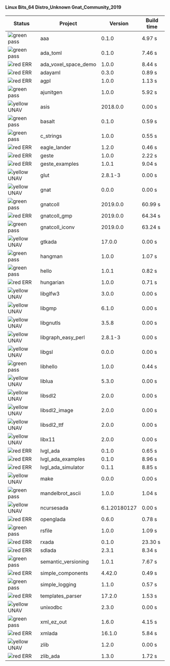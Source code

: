 #### Linux Bits_64 Distro_Unknown Gnat_Community_2019

| Status | Project | Version | Build time |
| --- | --- | --- | --- |
|![green](https://placehold.it/8/00aa00/000000?text=+) pass | aaa | 0.1.0 |  4.97 s |
|![green](https://placehold.it/8/00aa00/000000?text=+) pass | ada_toml | 0.1.0 |  7.46 s |
|![red](https://placehold.it/8/ff0000/000000?text=+) ERR  | ada_voxel_space_demo | 1.0.0 |  8.44 s |
|![red](https://placehold.it/8/ff0000/000000?text=+) ERR  | adayaml | 0.3.0 |  0.89 s |
|![red](https://placehold.it/8/ff0000/000000?text=+) ERR  | agpl | 1.0.0 |  1.13 s |
|![green](https://placehold.it/8/00aa00/000000?text=+) pass | ajunitgen | 1.0.0 |  5.92 s |
|![yellow](https://placehold.it/8/ffbb00/000000?text=+) UNAV | asis | 2018.0.0 |  0.00 s |
|![green](https://placehold.it/8/00aa00/000000?text=+) pass | basalt | 0.1.0 |  0.59 s |
|![green](https://placehold.it/8/00aa00/000000?text=+) pass | c_strings | 1.0.0 |  0.55 s |
|![red](https://placehold.it/8/ff0000/000000?text=+) ERR  | eagle_lander | 1.2.0 |  0.46 s |
|![red](https://placehold.it/8/ff0000/000000?text=+) ERR  | geste | 1.0.0 |  2.22 s |
|![red](https://placehold.it/8/ff0000/000000?text=+) ERR  | geste_examples | 1.0.1 |  9.04 s |
|![yellow](https://placehold.it/8/ffbb00/000000?text=+) UNAV | glut | 2.8.1-3 |  0.00 s |
|![yellow](https://placehold.it/8/ffbb00/000000?text=+) UNAV | gnat | 0.0.0 |  0.00 s |
|![green](https://placehold.it/8/00aa00/000000?text=+) pass | gnatcoll | 2019.0.0 |  60.99 s |
|![red](https://placehold.it/8/ff0000/000000?text=+) ERR  | gnatcoll_gmp | 2019.0.0 |  64.34 s |
|![green](https://placehold.it/8/00aa00/000000?text=+) pass | gnatcoll_iconv | 2019.0.0 |  63.24 s |
|![yellow](https://placehold.it/8/ffbb00/000000?text=+) UNAV | gtkada | 17.0.0 |  0.00 s |
|![green](https://placehold.it/8/00aa00/000000?text=+) pass | hangman | 1.0.0 |  1.07 s |
|![green](https://placehold.it/8/00aa00/000000?text=+) pass | hello | 1.0.1 |  0.82 s |
|![red](https://placehold.it/8/ff0000/000000?text=+) ERR  | hungarian | 1.0.0 |  0.71 s |
|![yellow](https://placehold.it/8/ffbb00/000000?text=+) UNAV | libglfw3 | 3.0.0 |  0.00 s |
|![yellow](https://placehold.it/8/ffbb00/000000?text=+) UNAV | libgmp | 6.1.0 |  0.00 s |
|![yellow](https://placehold.it/8/ffbb00/000000?text=+) UNAV | libgnutls | 3.5.8 |  0.00 s |
|![yellow](https://placehold.it/8/ffbb00/000000?text=+) UNAV | libgraph_easy_perl | 2.8.1-3 |  0.00 s |
|![yellow](https://placehold.it/8/ffbb00/000000?text=+) UNAV | libgsl | 0.0.0 |  0.00 s |
|![green](https://placehold.it/8/00aa00/000000?text=+) pass | libhello | 1.0.0 |  0.44 s |
|![yellow](https://placehold.it/8/ffbb00/000000?text=+) UNAV | liblua | 5.3.0 |  0.00 s |
|![yellow](https://placehold.it/8/ffbb00/000000?text=+) UNAV | libsdl2 | 2.0.0 |  0.00 s |
|![yellow](https://placehold.it/8/ffbb00/000000?text=+) UNAV | libsdl2_image | 2.0.0 |  0.00 s |
|![yellow](https://placehold.it/8/ffbb00/000000?text=+) UNAV | libsdl2_ttf | 2.0.0 |  0.00 s |
|![yellow](https://placehold.it/8/ffbb00/000000?text=+) UNAV | libx11 | 2.0.0 |  0.00 s |
|![red](https://placehold.it/8/ff0000/000000?text=+) ERR  | lvgl_ada | 0.1.0 |  0.65 s |
|![red](https://placehold.it/8/ff0000/000000?text=+) ERR  | lvgl_ada_examples | 0.1.0 |  8.96 s |
|![red](https://placehold.it/8/ff0000/000000?text=+) ERR  | lvgl_ada_simulator | 0.1.1 |  8.85 s |
|![yellow](https://placehold.it/8/ffbb00/000000?text=+) UNAV | make | 0.0.0 |  0.00 s |
|![green](https://placehold.it/8/00aa00/000000?text=+) pass | mandelbrot_ascii | 1.0.0 |  1.04 s |
|![yellow](https://placehold.it/8/ffbb00/000000?text=+) UNAV | ncursesada | 6.1.20180127 |  0.00 s |
|![red](https://placehold.it/8/ff0000/000000?text=+) ERR  | openglada | 0.6.0 |  0.78 s |
|![green](https://placehold.it/8/00aa00/000000?text=+) pass | rsfile | 1.0.0 |  1.09 s |
|![red](https://placehold.it/8/ff0000/000000?text=+) ERR  | rxada | 0.1.0 |  23.30 s |
|![red](https://placehold.it/8/ff0000/000000?text=+) ERR  | sdlada | 2.3.1 |  8.34 s |
|![green](https://placehold.it/8/00aa00/000000?text=+) pass | semantic_versioning | 1.0.1 |  7.67 s |
|![red](https://placehold.it/8/ff0000/000000?text=+) ERR  | simple_components | 4.42.0 |  0.49 s |
|![green](https://placehold.it/8/00aa00/000000?text=+) pass | simple_logging | 1.1.0 |  0.57 s |
|![red](https://placehold.it/8/ff0000/000000?text=+) ERR  | templates_parser | 17.2.0 |  1.53 s |
|![yellow](https://placehold.it/8/ffbb00/000000?text=+) UNAV | unixodbc | 2.3.0 |  0.00 s |
|![green](https://placehold.it/8/00aa00/000000?text=+) pass | xml_ez_out | 1.6.0 |  4.15 s |
|![red](https://placehold.it/8/ff0000/000000?text=+) ERR  | xmlada | 16.1.0 |  5.84 s |
|![yellow](https://placehold.it/8/ffbb00/000000?text=+) UNAV | zlib | 1.2.0 |  0.00 s |
|![red](https://placehold.it/8/ff0000/000000?text=+) ERR  | zlib_ada | 1.3.0 |  1.72 s |
